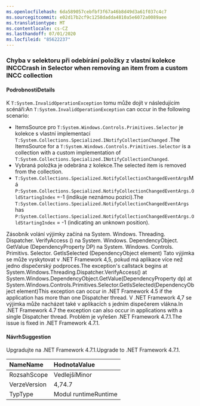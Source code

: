 ```yaml
---
ms.openlocfilehash: 6da589057cebfbf3f67a46b8d49d3a61f037c4c7
ms.sourcegitcommit: e02d17b2cf9c1258dadda4810a5e6072a0089aee
ms.translationtype: MT
ms.contentlocale: cs-CZ
ms.lasthandoff: 07/01/2020
ms.locfileid: "85622237"
---
```

### <a name="crash-in-selector-when-removing-an-item-from-a-custom-incc-collection"></a><span data-ttu-id="23b6f-101">Chyba v selektoru při odebírání položky z vlastní kolekce INCC</span><span class="sxs-lookup"><span data-stu-id="23b6f-101">Crash in Selector when removing an item from a custom INCC collection</span></span>

#### <a name="details"></a><span data-ttu-id="23b6f-102">Podrobnosti</span><span class="sxs-lookup"><span data-stu-id="23b6f-102">Details</span></span>

<span data-ttu-id="23b6f-103">K <code>T:System.InvalidOperationException</code> tomu může dojít v následujícím scénáři:</span><span class="sxs-lookup"><span data-stu-id="23b6f-103">An <code>T:System.InvalidOperationException</code> can occur in the following scenario:</span></span><ul><li><span data-ttu-id="23b6f-104">ItemsSource pro <code>T:System.Windows.Controls.Primitives.Selector</code> je kolekce s vlastní implementací <code>T:System.Collections.Specialized.INotifyCollectionChanged</code> .</span><span class="sxs-lookup"><span data-stu-id="23b6f-104">The ItemsSource for a <code>T:System.Windows.Controls.Primitives.Selector</code> is a collection with a custom implementation of <code>T:System.Collections.Specialized.INotifyCollectionChanged</code>.</span></span></li><li><span data-ttu-id="23b6f-105">Vybraná položka je odebrána z kolekce.</span><span class="sxs-lookup"><span data-stu-id="23b6f-105">The selected item is removed from the collection.</span></span></li><li><span data-ttu-id="23b6f-106"><code>T:System.Collections.Specialized.NotifyCollectionChangedEventArgs</code>Má <code>P:System.Collections.Specialized.NotifyCollectionChangedEventArgs.OldStartingIndex</code> =-1 (indikuje neznámou pozici).</span><span class="sxs-lookup"><span data-stu-id="23b6f-106">The <code>T:System.Collections.Specialized.NotifyCollectionChangedEventArgs</code> has <code>P:System.Collections.Specialized.NotifyCollectionChangedEventArgs.OldStartingIndex</code> = -1 (indicating an unknown position).</span></span></li></ul><span data-ttu-id="23b6f-107">Zásobník volání výjimky začíná na System. Windows. Threading. Dispatcher. VerifyAccess () na System. Windows. DependencyObject. GetValue (DependencyProperty DP) na System. Windows. Controls. Primitivs. Selector. GetIsSelected (DependencyObject element) Tato výjimka se může vyskytovat v .NET Framework 4,5, pokud má aplikace více než jedno dispečerský podproces.</span><span class="sxs-lookup"><span data-stu-id="23b6f-107">The exception's callstack begins at System.Windows.Threading.Dispatcher.VerifyAccess() at System.Windows.DependencyObject.GetValue(DependencyProperty dp) at System.Windows.Controls.Primitives.Selector.GetIsSelected(DependencyObject element)This exception can occur in .NET Framework 4.5 if the application has more than one Dispatcher thread.</span></span> <span data-ttu-id="23b6f-108">V .NET Framework 4,7 se výjimka může nacházet také v aplikacích s jedním dispečerem vlákna.</span><span class="sxs-lookup"><span data-stu-id="23b6f-108">In .NET Framework 4.7 the exception can also occur in applications with a single Dispatcher thread.</span></span> <span data-ttu-id="23b6f-109">Problém je vyřešen .NET Framework 4.7.1.</span><span class="sxs-lookup"><span data-stu-id="23b6f-109">The issue is fixed in .NET Framework 4.7.1.</span></span>

#### <a name="suggestion"></a><span data-ttu-id="23b6f-110">Návrh</span><span class="sxs-lookup"><span data-stu-id="23b6f-110">Suggestion</span></span>

<span data-ttu-id="23b6f-111">Upgradujte na .NET Framework 4.7.1.</span><span class="sxs-lookup"><span data-stu-id="23b6f-111">Upgrade to .NET Framework 4.7.1.</span></span>

| <span data-ttu-id="23b6f-112">Name</span><span class="sxs-lookup"><span data-stu-id="23b6f-112">Name</span></span>    | <span data-ttu-id="23b6f-113">Hodnota</span><span class="sxs-lookup"><span data-stu-id="23b6f-113">Value</span></span>       |
|:--------|:------------|
| <span data-ttu-id="23b6f-114">Rozsah</span><span class="sxs-lookup"><span data-stu-id="23b6f-114">Scope</span></span>   |<span data-ttu-id="23b6f-115">Vedlejší</span><span class="sxs-lookup"><span data-stu-id="23b6f-115">Minor</span></span>|
|<span data-ttu-id="23b6f-116">Verze</span><span class="sxs-lookup"><span data-stu-id="23b6f-116">Version</span></span>|<span data-ttu-id="23b6f-117">4,7</span><span class="sxs-lookup"><span data-stu-id="23b6f-117">4.7</span></span>|
|<span data-ttu-id="23b6f-118">Typ</span><span class="sxs-lookup"><span data-stu-id="23b6f-118">Type</span></span>|<span data-ttu-id="23b6f-119">Modul runtime</span><span class="sxs-lookup"><span data-stu-id="23b6f-119">Runtime</span></span>|

